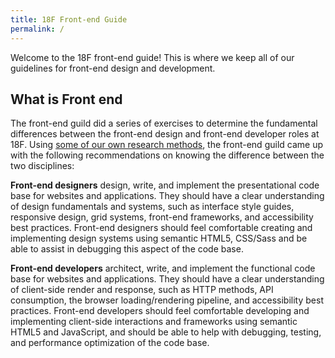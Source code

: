 ```yaml
---
title: 18F Front-end Guide
permalink: /
---
```

Welcome to the 18F front-end guide! This is where we keep all of our
guidelines for front-end design and development.

## What is Front end

The front-end guild did a series of exercises to determine the
fundamental differences between the front-end design and front-end
developer roles at 18F. Using [some of our own research
methods](https://methods.18f.gov), the front-end guild came up with
the following recommendations on knowing the difference between the
two disciplines:

**Front-end designers** design, write, and implement the
presentational code base for websites and applications. They should
have a clear understanding of design fundamentals and systems, such
as interface style guides, responsive design, grid systems, front-end
frameworks, and accessibility best practices. Front-end designers
should feel comfortable creating and implementing design systems
using semantic HTML5, CSS/Sass and be able to assist in debugging
this aspect of the code base.

**Front-end developers** architect, write, and implement the
functional code base for websites and applications. They should have
a clear understanding of client-side render and response, such as
HTTP methods, API consumption, the browser loading/rendering
pipeline, and accessibility best practices. Front-end developers
should feel comfortable developing and implementing client-side
interactions and frameworks using semantic HTML5 and JavaScript, and
should be able to help with debugging, testing, and performance
optimization of the code base.

